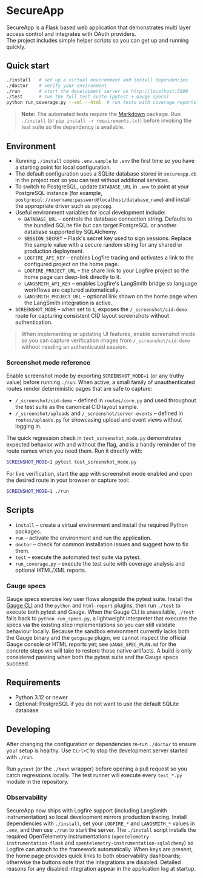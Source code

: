 # SecureApp

SecureApp is a Flask based web application that demonstrates multi layer access control and integrates with OAuth providers.  
The project includes simple helper scripts so you can get up and running quickly.

## Quick start

```bash
./install   # set up a virtual environment and install dependencies
./doctor    # verify your environment
./run       # start the development server on http://localhost:5000
./test      # run the full test suite (pytest + Gauge specs)
python run_coverage.py --xml --html  # run tests with coverage reports (optional)
```

> **Note:** The automated tests require the [Markdown](https://python-markdown.github.io/) package. Run `./install` (or
> `pip install -r requirements.txt`) before invoking the test suite so the dependency is available.

## Environment

* Running `./install` copies `.env.sample` to `.env` the first time so you have a starting point for local configuration.
* The default configuration uses a SQLite database stored in `secureapp.db` in the project root so you can test without
  additional services.
* To switch to PostgreSQL, update `DATABASE_URL` in `.env` to point at your PostgreSQL instance (for example,
  `postgresql://username:password@localhost/database_name`) and install the appropriate driver such as `psycopg`.
* Useful environment variables for local development include:
  * `DATABASE_URL` – controls the database connection string.  Defaults to the bundled SQLite file but can target
    PostgreSQL or another database supported by SQLAlchemy.
  * `SESSION_SECRET` – Flask's secret key used to sign sessions.  Replace the sample value with a secure random string
    for any shared or production deployment.
  * `LOGFIRE_API_KEY` – enables Logfire tracing and activates a link to the configured project on the home page.
  * `LOGFIRE_PROJECT_URL` – the share link to your Logfire project so the home page can deep-link directly to it.
  * `LANGSMITH_API_KEY` – enables Logfire's LangSmith bridge so language workflows are captured automatically.
  * `LANGSMITH_PROJECT_URL` – optional link shown on the home page when the LangSmith integration is active.
* `SCREENSHOT_MODE` – when set to `1`, exposes the `/_screenshot/cid-demo` route for capturing consistent CID layout
  screenshots without authentication.

> When implementing or updating UI features, enable screenshot mode so you can capture verification images from `/_screenshot/cid-demo` without needing an authenticated session.

### Screenshot mode reference

Enable screenshot mode by exporting `SCREENSHOT_MODE=1` (or any truthy value) before running `./run`. When active, a small
family of unauthenticated routes render deterministic pages that are safe to capture:

* `/_screenshot/cid-demo` – defined in `routes/core.py` and used throughout the test suite as the canonical CID layout sample.
* `/_screenshot/uploads` and `/_screenshot/server-events` – defined in `routes/uploads.py` for showcasing upload and
  event views without logging in.

The quick regression check in `test_screenshot_mode.py` demonstrates expected behavior with and without the flag, and is a
handy reminder of the route names when you need them. Run it directly with:

```bash
SCREENSHOT_MODE=1 pytest test_screenshot_mode.py
```

For live verification, start the app with screenshot mode enabled and open the desired route in your browser or capture tool:

```bash
SCREENSHOT_MODE=1 ./run
```

## Scripts

* `install` – create a virtual environment and install the required Python packages.
* `run` – activate the environment and run the application.
* `doctor` – check for common installation issues and suggest how to fix them.
* `test` – execute the automated test suite via pytest.
* `run_coverage.py` – execute the test suite with coverage analysis and optional HTML/XML reports.

### Gauge specs

Gauge specs exercise key user flows alongside the pytest suite. Install the
[Gauge CLI](https://docs.gauge.org/getting_started/installing-gauge.html) and the
`python` and `html-report` plugins, then run `./test` to execute both pytest and
Gauge. When the Gauge CLI is unavailable, `./test` falls back to
`python run_specs.py`, a lightweight interpreter that executes the specs via the
existing step implementations so you can still validate behaviour locally. Because
the sandbox environment currently lacks both the Gauge binary and the `getgauge`
plugin, we cannot inspect the official Gauge console or HTML reports yet; see
`GAUGE_SPEC_PLAN.md` for the concrete steps we will take to restore those native
artifacts. A build is only considered passing when both the pytest suite and the
Gauge specs succeed.

## Requirements

* Python 3.12 or newer
* Optional: PostgreSQL if you do not want to use the default SQLite database

## Developing

After changing the configuration or dependencies re‑run `./doctor` to ensure your setup is healthy.  Use `Ctrl+C` to stop
 the development server started with `./run`.

Run `pytest` (or the `./test` wrapper) before opening a pull request so you catch regressions locally.  The test runner will
execute every `test_*.py` module in the repository.

### Observability

SecureApp now ships with Logfire support (including LangSmith instrumentation) so local development mirrors production
tracing.  Install dependencies with `./install`, set your `LOGFIRE_*` and `LANGSMITH_*` values in `.env`, and then use `./run`
to start the server.  The `./install` script installs the required OpenTelemetry instrumentations (`opentelemetry-
instrumentation-flask` and `opentelemetry-instrumentation-sqlalchemy`) so Logfire can attach to the framework automatically.
When keys are present, the home page provides quick links to both observability dashboards; otherwise the buttons note that
the integrations are disabled.  Detailed reasons for any disabled integration appear in the application log at startup.
